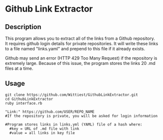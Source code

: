 # Github Link Extractor
## Description
This program allows you to extract all of the links from a Github repository. It requires github login details for private repositories. It will write these links to a file named "links.yaml" and prepend to this file if it already exists.

Github may send an error (HTTP 429 Too Many Request) if the repository is extremely large. Because of this issue, the program stores the links 20 .md files at a time.

## Usage

```shell
git clone https://github.com/Wittiest/GithubLinkExtractor.git
cd GithubLinkExtractor
ruby interface.rb

"Link:" https://github.com/USER/REPO_NAME
#If the repository is private, you will be asked for login information

#Program stores links in links.yml (YAML) file of a hash where:
  #key = URL of .md file with link
  #value = all links in key file
```
